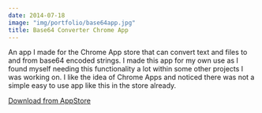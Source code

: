 ```yaml
---
date: 2014-07-18
image: "img/portfolio/base64app.jpg"
title: Base64 Converter Chrome App 
---
```

An app I made for the Chrome App store that can convert text and files to and from base64 encoded strings. I made this app for my own use as I found myself needing this functionality a lot within some other projects I was working on. I like the idea of Chrome Apps and noticed there was not a simple easy to use app like this in the store already.

<a href="https://chrome.google.com/webstore/detail/base64-encoderdecoder/fpedebfegcdpbbbgpgmkjilnnjecmhmh" target="_blank">Download from AppStore</a>
